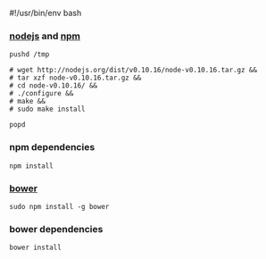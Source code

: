 #!/usr/bin/env bash

### [nodejs](http://nodejs.org/) and [npm](http://npmjs.org/)
    pushd /tmp

    # wget http://nodejs.org/dist/v0.10.16/node-v0.10.16.tar.gz &&
    # tar xzf node-v0.10.16.tar.gz &&
    # cd node-v0.10.16/ &&
    # ./configure &&
    # make &&
    # sudo make install

    popd

### npm dependencies
    npm install

### [bower](http://bower.io/)
    sudo npm install -g bower

### bower dependencies
    bower install
